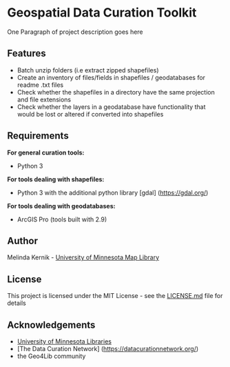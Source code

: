 # Geospatial Data Curation Toolkit

One Paragraph of project description goes here

## Features

* Batch unzip folders (i.e extract zipped shapefiles)
* Create an inventory of files/fields in shapefiles / geodatabases for readme .txt files
* Check whether the shapefiles in a directory have the same projection and file extensions
* Check whether the layers in a geodatabase have functionality that would be lost or altered if converted into shapefiles

## Requirements

**For general curation tools:**
* Python 3

**For tools dealing with shapefiles:**
* Python 3 with the additional python library [gdal] (https://gdal.org/)

**For tools dealing with geodatabases:**
* ArcGIS Pro (tools built with 2.9)

## Author

Melinda Kernik - [University of Minnesota Map Library](https://www.lib.umn.edu/about/staff/melinda-kernik)

## License

This project is licensed under the MIT License - see the [LICENSE.md](LICENSE.md) file for details

## Acknowledgements

* [University of Minnesota Libraries](https://www.lib.umn.edu/)
* [The Data Curation Network] (https://datacurationnetwork.org/)
* the Geo4Lib community
